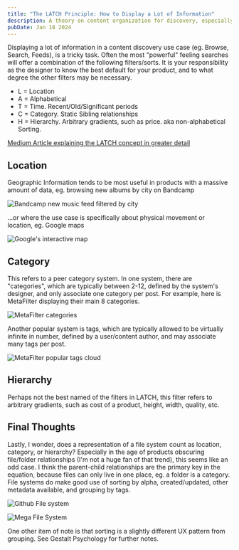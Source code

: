 ```yaml
---
title: "The LATCH Principle: How to Display a Lot of Information"
description: A theory on content organization for discovery, especially search results.
pubDate: Jan 18 2024
---
```

Displaying a lot of information in a content discovery use case (eg. Browse, Search, Feeds), is a tricky task. Often the most "powerful" feeling searches will offer a combination of the following filters/sorts. It is your responsibility as the designer to know the best default for your product, and to what degree the other filters may be necessary.

* L = Location
* A = Alphabetical
* T = Time. Recent/Old/Significant periods
* C = Category. Static Sibling relationships
* H = Hierarchy. Arbitrary gradients, such as price. aka non-alphabetical Sorting.

[Medium Article explaining the LATCH concept in greater detail](https://uxmovement.com/navigation/how-to-design-content-filters-for-better-user-browsing/)

## Location

Geographic Information tends to be most useful in products with a massive amount of data, eg. browsing new albums by city on Bandcamp

![Bandcamp new music feed filtered by city](/images/bandcamp-filter-location.jpg)

...or where the use case is specifically about physical movement or location, eg. Google maps

![Google's interactive map](/images/google-maps-filter-location.jpg)

## Category

This refers to a peer category system. In one system, there are "categories", which are typically between 2-12, defined by the system's designer, and only associate one category per post. For example, here is MetaFilter displaying their main 8 categories.

![MetaFilter categories](/images/metafilter-categories.png)

Another popular system is tags, which are typically allowed to be virtually infinite in number, defined by a user/content author, and may associate many tags per post.

![MetaFilter popular tags cloud](/images/metafilter-popular-tags.png)

## Hierarchy

Perhaps not the best named of the filters in LATCH, this filter refers to arbitrary gradients, such as cost of a product, height, width, quality, etc.

## Final Thoughts

Lastly, I wonder, does a representation of a file system count as location, category, or hierarchy? Especially in the age of products obscuring file/folder relationships (I'm not a huge fan of that trend), this seems like an odd case. I think the parent-child relationships are the primary key in the equation, because files can only live in one place, eg. a folder is a category. File systems do make good use of sorting by alpha, created/updated, other metadata available, and grouping by tags.

![Github File system](/images/github-file-system.png)

![Mega File System](/images/mega-file-system.png)

One other item of note is that sorting is a slightly different UX pattern from grouping. See Gestalt Psychology for further notes.